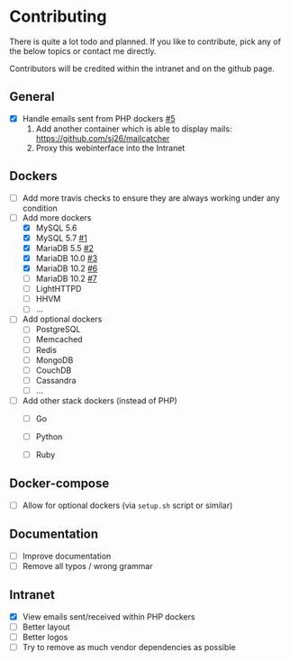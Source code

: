 # Contributing

There is quite a lot todo and planned. If you like to contribute, pick any of the below topics or contact me directly.

Contributors will be credited within the intranet and on the github page.


## General

* [X] Handle emails sent from PHP dockers [#5](https://github.com/cytopia/devilbox/issues/5)
  1. Add another container which is able to display mails: https://github.com/sj26/mailcatcher
  2. Proxy this webinterface into the Intranet 

## Dockers

* [ ] Add more travis checks to ensure they are always working under any condition
* [ ] Add more dockers
  - [X] MySQL 5.6
  - [X] MySQL 5.7 [#1](https://github.com/cytopia/devilbox/issues/1)
  - [X] MariaDB 5.5 [#2](https://github.com/cytopia/devilbox/issues/2)
  - [X] MariaDB 10.0 [#3](https://github.com/cytopia/devilbox/issues/3)
  - [X] MariaDB 10.2 [#6](https://github.com/cytopia/devilbox/issues/6)
  - [ ] MariaDB 10.2 [#7](https://github.com/cytopia/devilbox/issues/7)
  - [ ] LightHTTPD
  - [ ] HHVM
  - [ ] ...
* [ ] Add optional dockers
  - [ ] PostgreSQL
  - [ ] Memcached
  - [ ] Redis
  - [ ] MongoDB
  - [ ] CouchDB
  - [ ] Cassandra
  - [ ] ...
* [ ] Add other stack dockers (instead of PHP)
  - [ ] Go
  - [ ] Python
  - [ ] Ruby


## Docker-compose

* [ ] Allow for optional dockers (via `setup.sh` script or similar)


## Documentation

* [ ] Improve documentation
* [ ] Remove all typos / wrong grammar

## Intranet

* [X] View emails sent/received within PHP dockers
* [ ] Better layout
* [ ] Better logos
* [ ] Try to remove as much vendor dependencies as possible
